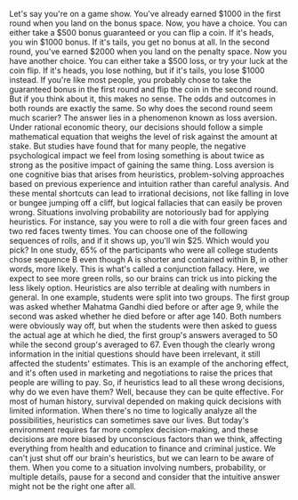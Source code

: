 
Let&#39;s say you&#39;re on a game show.
You&#39;ve already earned $1000 
in the first round
when you land on the bonus space.
Now, you have a choice.
You can either take 
a $500 bonus guaranteed
or you can flip a coin.
If it&#39;s heads, you win $1000 bonus.
If it&#39;s tails, you get no bonus at all.
In the second round, you&#39;ve earned $2000
when you land on the penalty space.
Now you have another choice.
You can either take a $500 loss,
or try your luck at the coin flip.
If it&#39;s heads, you lose nothing,
but if it&#39;s tails, you lose $1000 instead.
If you&#39;re like most people,
you probably chose to take
the guaranteed bonus in the first round
and flip the coin in the second round.
But if you think about it,
this makes no sense.
The odds and outcomes in both rounds
are exactly the same.
So why does the second round
seem much scarier?
The answer lies in a phenomenon
known as loss aversion.
Under rational economic theory,
our decisions should follow a simple
mathematical equation
that weighs the level of risk
against the amount at stake.
But studies have found 
that for many people,
the negative psychological impact
we feel from losing something
is about twice as strong as the positive
impact of gaining the same thing.
Loss aversion is one cognitive bias
that arises from heuristics,
problem-solving approaches based on
previous experience and intuition
rather than careful analysis.
And these mental shortcuts can lead
to irrational decisions,
not like falling in love
or bungee jumping off a cliff,
but logical fallacies that can easily
be proven wrong.
Situations involving probability are
notoriously bad for applying heuristics.
For instance, say you were to roll a die
with four green faces and two red faces
twenty times.
You can choose one of 
the following sequences of rolls,
and if it shows up, 
you&#39;ll win $25.
Which would you pick?
In one study, 65% of the participants
who were all college students
chose sequence B
even though A is shorter
and contained within B,
in other words, more likely.
This is what&#39;s called 
a conjunction fallacy.
Here, we expect to see more green rolls,
so our brains can trick us into picking
the less likely option.
Heuristics are also terrible 
at dealing with numbers in general.
In one example, students were split
into two groups.
The first group was asked whether
Mahatma Gandhi died before or after age 9,
while the second was asked whether
he died before or after age 140.
Both numbers were obviously way off,
but when the students were then asked
to guess the actual age at which he died,
the first group&#39;s answers averaged to 50
while the second group&#39;s averaged to 67.
Even though the clearly wrong information
in the initial questions
should have been irrelevant,
it still affected the students&#39; estimates.
This is an example 
of the anchoring effect,
and it&#39;s often used in marketing
and negotiations
to raise the prices 
that people are willing to pay.
So, if heuristics lead to 
all these wrong decisions,
why do we even have them?
Well, because they can be quite effective.
For most of human history,
survival depended on making quick
decisions with limited information.
When there&#39;s no time to logically
analyze all the possibilities,
heuristics can sometimes save our lives.
But today&#39;s environment requires
far more complex decision-making,
and these decisions are more biased
by unconscious factors than we think,
affecting everything from health 
and education
to finance and criminal justice.
We can&#39;t just shut off 
our brain&#39;s heuristics,
but we can learn to be aware of them.
When you come to 
a situation involving numbers,
probability,
or multiple details,
pause for a second
and consider that the intuitive answer
might not be the right one after all.
